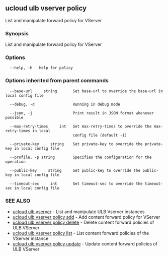 ## ucloud ulb vserver policy

List and manipulate forward policy for VServer

### Synopsis

List and manipulate forward policy for VServer

### Options

```
  --help, -h   help for policy 

```

### Options inherited from parent commands

```
  --base-url     string       Set base-url to override the base-url in local config file 

  --debug, -d                 Running in debug mode 

  --json, -j                  Print result in JSON format whenever possible 

  --max-retry-times     int   Set max-retry-times to override the max-retry-times in local
                              config file (default -1) 

  --private-key     string    Set private-key to override the private-key in local config file 

  --profile, -p string        Specifies the configuration for the operation 

  --public-key     string     Set public-key to override the public-key in local config file 

  --timeout-sec     int       Set timeout-sec to override the timeout-sec in local config file 

```

### SEE ALSO

* [ucloud ulb vserver](cli/cmd/ucloud/ulb/vserver)	 - List and manipulate ULB Vserver instances
* [ucloud ulb vserver policy add](cli/cmd/ucloud/ulb/vserver/policy/add)	 - Add content forward policy for VServer
* [ucloud ulb vserver policy delete](cli/cmd/ucloud/ulb/vserver/policy/delete)	 - Delete content forward policies of ULB VServer
* [ucloud ulb vserver policy list](cli/cmd/ucloud/ulb/vserver/policy/list)	 - List content forward policies of the VServer instance
* [ucloud ulb vserver policy update](cli/cmd/ucloud/ulb/vserver/policy/update)	 - Update content forward policies of ULB VServer

